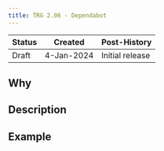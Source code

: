 ```yaml
---
title: TRG 2.06 - Dependabot
---
```


| Status | Created      | Post-History    |
|--------|--------------|-----------------|
| Draft  | 4-Jan-2024   | Initial release |

## Why

## Description

## Example

